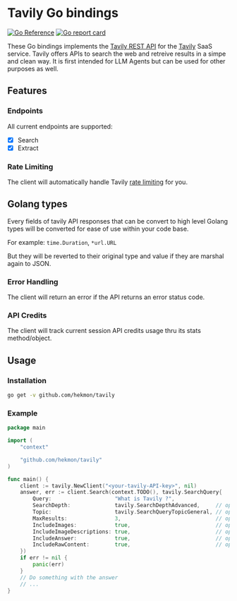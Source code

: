 # Tavily Go bindings

[![Go Reference](https://pkg.go.dev/badge/github.com/hekmon/tavily.svg)](https://pkg.go.dev/github.com/hekmon/tavily) [![Go report card](https://goreportcard.com/badge/github.com/hekmon/tavily)](https://goreportcard.com/report/github.com/hekmon/tavily)

These Go bindings implements the [Tavily REST API](https://docs.tavily.com/docs/rest-api/api-reference) for the [Tavily](https://tavily.com/) SaaS service. Tavily offers APIs to search the web and retreive results in a simpe and clean way. It is first intended for LLM Agents but can be used for other purposes as well.

## Features

### Endpoints

All current endpoints are supported:

- [x] Search
- [x] Extract

### Rate Limiting

The client will automatically handle Tavily [rate limiting](https://docs.tavily.com/docs/rest-api/api-reference#rate-limiting) for you.

## Golang types

Every fields of tavily API responses that can be convert to high level Golang types will be converted for ease of use within your code base.

For example: `time.Duration`, `*url.URL`

But they will be reverted to their original type and value if they are marshal again to JSON.

### Error Handling

The client will return an error if the API returns an error status code.

### API Credits

The client will track current session API credits usage thru its stats method/object.

## Usage

### Installation

```bash
go get -v github.com/hekmon/tavily
```

### Example

```go
package main

import (
	"context"

	"github.com/hekmon/tavily"
)

func main() {
	client := tavily.NewClient("<your-tavily-API-key>", nil)
	answer, err := client.Search(context.TODO(), tavily.SearchQuery{
		Query:                    "What is Tavily ?",
		SearchDepth:              tavily.SearchDepthAdvanced,     // optional
		Topic:                    tavily.SearchQueryTopicGeneral, // optional
		MaxResults:               3,                              // optional
		IncludeImages:            true,                           // optional
		IncludeImageDescriptions: true,                           // optional
		IncludeAnswer:            true,                           // optional
		IncludeRawContent:        true,                           // optional
	})
	if err != nil {
		panic(err)
	}
    // Do something with the answer
    // ...
}
```
